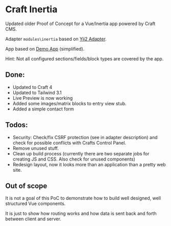 # Craft Inertia

Updated older Proof of Concept for a Vue/Inertia app powered by Craft CMS.

Adapter `modules\inertia` based on [Yii2 Adapter](https://www.yiiframework.com/extension/tebe/yii2-inertia).

App based on [Demo App](https://pingcrm-yii2.tebe.ch/) (simplified).

Hint: Not all configured sections/fields/block types are covered by the app.

## Done:

* Updated to Craft 4
* Updated to Tailwind 3.1
* Live Preview is now working
* Added some images/matrix blocks to entry view stub.
* Added a simple contact form

## Todos:

* Security: Check/fix CSRF protection (see in adapter description) and check for possible conflicts with Crafts Control Panel.
* Remove unused stuff.
* Clean up build process (currently there are two separate jobs for creating JS and CSS. Also check for unused components)
* Redesign layout, now it looks more than an application than a pretty web site.

## Out of scope

It is not a goal of this PoC to demonstrate how to build well designed, well structured Vue components.

It is just to show how routing works and how data is sent back and forth between client and server.

